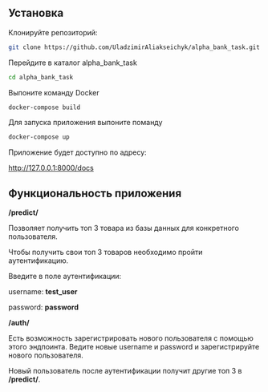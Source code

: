 
## Установка

Клонируйте репозиторий:

   ```bash
   git clone https://github.com/UladzimirAliakseichyk/alpha_bank_task.git
```
Перейдите в каталог
alpha_bank_task

```bash 
cd alpha_bank_task

```
Выпоните команду Docker

```bash 
docker-compose build
```
Для запуска приложения выпоните поманду
```bash 
docker-compose up
```


Приложение будет доступно по адресу:

http://127.0.0.1:8000/docs

## Функциональность приложения

**/predict/**

Позволяет получить топ 3 товара из базы данных для конкретного пользователя.

Чтобы получить свои топ 3  товаров необходимо пройти аутентификацию.

Введите в поле аутентификации:

username: **test_user**

password: **password**

**/auth/**

Есть возможность зарегистрировать нового пользователя с помощью этого эндпоинта.
Ведите новые username
и password и зарегистрируйте нового пользователя.

Новый пользователь после аутентификации получит другие топ 3 в **/predict/**.
